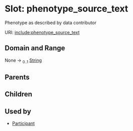 
# Slot: phenotype_source_text


Phenotype as described by data contributor

URI: [include:phenotype_source_text](https://w3id.org/include/phenotype_source_text)


## Domain and Range

None &#8594;  <sub>0..1</sub> [String](types/String.md)

## Parents


## Children


## Used by

 * [Participant](Participant.md)
